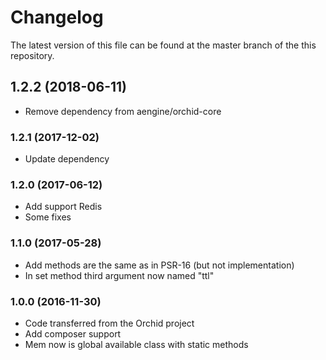 # Changelog

The latest version of this file can be found at the master branch of the this repository.

## 1.2.2 (2018-06-11)
- Remove dependency from aengine/orchid-core

### 1.2.1 (2017-12-02)
- Update dependency

### 1.2.0 (2017-06-12)
- Add support Redis
- Some fixes

### 1.1.0 (2017-05-28)
- Add methods are the same as in PSR-16 (but not implementation)
- In set method third argument now named "ttl"

### 1.0.0 (2016-11-30)

- Code transferred from the Orchid project
- Add composer support
- Mem now is global available class with static methods
